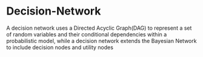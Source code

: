 # Decision-Network
A decision network uses a Directed Acyclic Graph(DAG) to represent a set of random variables and their conditional dependencies within a probabilistic model, while a decision network extends the Bayesian Network to include decision nodes and utility nodes
